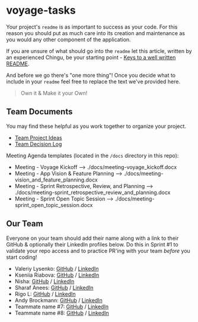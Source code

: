 # voyage-tasks

Your project's `readme` is as important to success as your code. For
this reason you should put as much care into its creation and maintenance
as you would any other component of the application.

If you are unsure of what should go into the `readme` let this article,
written by an experienced Chingu, be your starting point -
[Keys to a well written README](https://tinyurl.com/yk3wubft).

And before we go there's "one more thing"! Once you decide what to include
in your `readme` feel free to replace the text we've provided here.

> Own it & Make it your Own!

## Team Documents

You may find these helpful as you work together to organize your project.

- [Team Project Ideas](./docs/team_project_ideas.md)
- [Team Decision Log](./docs/team_decision_log.md)

Meeting Agenda templates (located in the `/docs` directory in this repo):

- Meeting - Voyage Kickoff --> ./docs/meeting-voyage_kickoff.docx
- Meeting - App Vision & Feature Planning --> ./docs/meeting-vision_and_feature_planning.docx
- Meeting - Sprint Retrospective, Review, and Planning --> ./docs/meeting-sprint_retrospective_review_and_planning.docx
- Meeting - Sprint Open Topic Session --> ./docs/meeting-sprint_open_topic_session.docx

## Our Team

Everyone on your team should add their name along with a link to their GitHub
& optionally their LinkedIn profiles below. Do this in Sprint #1 to validate
your repo access and to practice PR'ing with your team _before_ you start
coding!

- Valeriy Lysenko: [GitHub](https://github.com/Valeriusdev) / [LinkedIn](https://www.linkedin.com/in/valeriylysenko/)
- Kseniia Riabova: [GitHub](https://github.com/KseniiaRiabova) / [LinkedIn](https://www.linkedin.com/in/kseniia--riabova/)
- Nisha: [GitHub](https://github.com/NishaVijai) / [LinkedIn](https://www.linkedin.com/in/noorunnisha-thamizuddin-319976105/)
- Sharaf Anees: [GitHub](https://github.com/sharafcs50) / [LinkedIn](https://linkedin.com/in/sharafrica)
- Rigo L: [GitHub](https://github.com/r1g023) / [LinkedIn](https://www.linkedin.com/in/rigo0101/)
- Andy Brockmann: [GitHub](https://github.com/PongRVA) / [LinkedIn](https://linkedin.com/in/andybrockmann)
- Teammate name #7: [GitHub](https://github.com/ghaccountname) / [LinkedIn](https://linkedin.com/in/liaccountname)
- Teammate name #8: [GitHub](https://github.com/ghaccountname) / [LinkedIn](https://linkedin.com/in/liaccountname)

